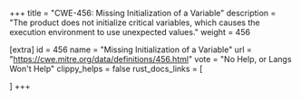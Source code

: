 +++
title = "CWE-456: Missing Initialization of a Variable"
description	= "The product does not initialize critical variables, which causes the execution environment to use unexpected values."
weight = 456

[extra]
id = 456
name = "Missing Initialization of a Variable"
url = "https://cwe.mitre.org/data/definitions/456.html"
vote = "No Help, or Langs Won't Help"
clippy_helps = false
rust_docs_links = [
	
]
+++

